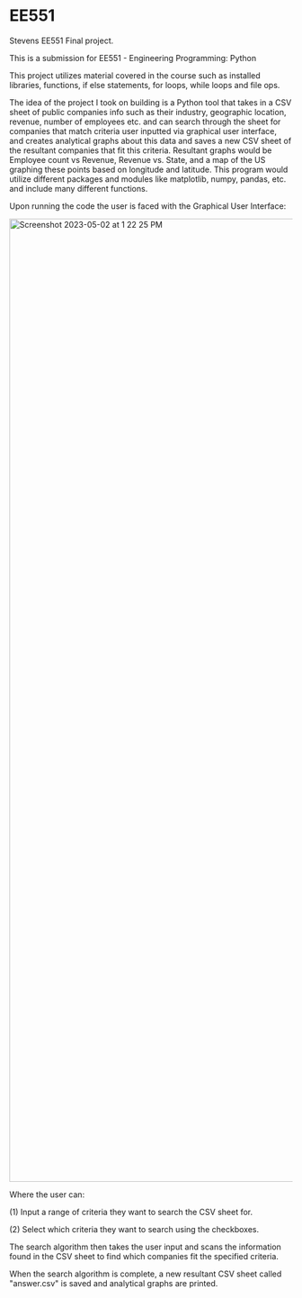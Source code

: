 # EE551
Stevens EE551 Final project.

This is a submission for EE551 - Engineering Programming: Python

This project utilizes material covered in the course such as installed libraries, functions, if else statements, for loops, while loops and file ops.

The idea of the project I took on building is a Python tool that takes in a CSV sheet of public companies info such as their industry, geographic location, revenue, number of employees etc. and can search through the sheet for companies that match criteria user inputted via graphical user interface, and creates analytical graphs about this data and saves a new CSV sheet of the resultant companies that fit this criteria. Resultant graphs would be Employee count vs Revenue, Revenue vs. State, and a map of the US graphing these points based on longitude and latitude. This program would utilize different packages and modules like matplotlib, numpy, pandas, etc. and include many different functions.

Upon running the code the user is faced with the Graphical User Interface:

<img width="1712" alt="Screenshot 2023-05-02 at 1 22 25 PM" src="https://user-images.githubusercontent.com/78391004/235738927-a022e8e4-846e-4466-9143-d8da653adb44.png">

Where the user can:

(1) Input a range of criteria they want to search the CSV sheet for.

(2) Select which criteria they want to search using the checkboxes.

The search algorithm then takes the user input and scans the information found in the CSV sheet to find which companies fit the specified criteria.

When the search algorithm is complete, a new resultant CSV sheet called "answer.csv" is saved and analytical graphs are printed.
